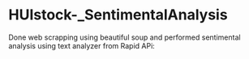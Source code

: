 # HUIstock-_SentimentalAnalysis
Done web scrapping using beautiful soup and performed sentimental analysis using text analyzer from Rapid APi:
